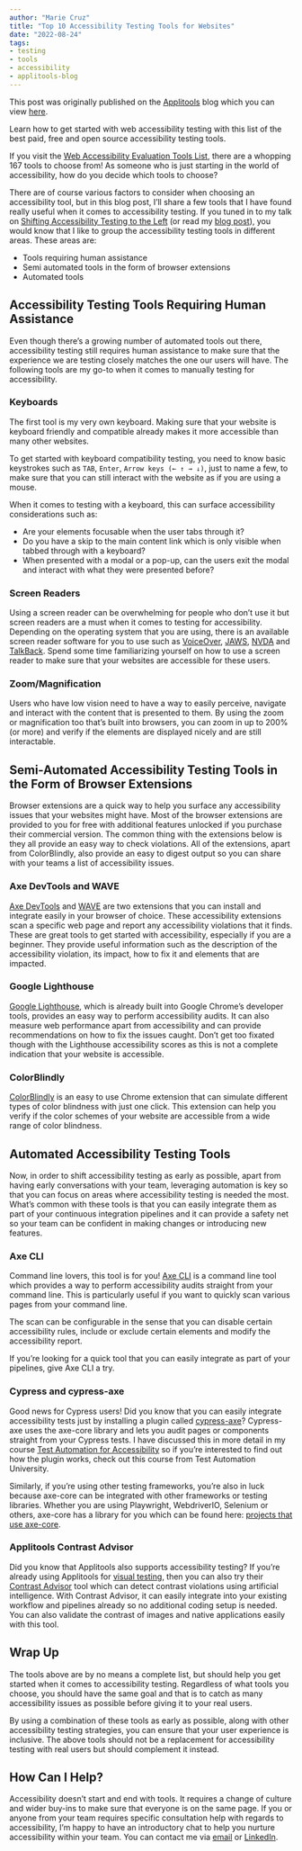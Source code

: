 ```yaml
---
author: "Marie Cruz"
title: "Top 10 Accessibility Testing Tools for Websites"
date: "2022-08-24"
tags:
- testing
- tools
- accessibility
- applitools-blog
---
```


This post was originally published on the [Applitools](https://applitools.com/) blog which you can view [here](https://applitools.com/blog/top-10-web-accessibility-testing-tools/).

Learn how to get started with web accessibility testing with this list of the best paid, free and open source accessibility testing tools.

If you visit the [Web Accessibility Evaluation Tools List](https://www.w3.org/WAI/ER/tools/), there are a whopping 167 tools to choose from! As someone who is just starting in the world of accessibility, how do you decide which tools to choose?

There are of course various factors to consider when choosing an accessibility tool, but in this blog post, I’ll share a few tools that I have found really useful when it comes to accessibility testing. If you tuned in to my talk on [Shifting Accessibility Testing to the Left](https://applitools.com/event/shifting-accessibility-testing-to-the-left-2/) (or read my [blog post](https://www.testingwithmarie.com/posts/20210831-shifting-accessibility-testing-to-the-left/)), you would know that I like to group the accessibility testing tools in different areas. These areas are:

- Tools requiring human assistance
- Semi automated tools in the form of browser extensions
- Automated tools

## Accessibility Testing Tools Requiring Human Assistance

Even though there’s a growing number of automated tools out there, accessibility testing still requires human assistance to make sure that the experience we are testing closely matches the one our users will have. The following tools are my go-to when it comes to manually testing for accessibility.

### Keyboards

The first tool is my very own keyboard. Making sure that your website is keyboard friendly and compatible already makes it more accessible than many other websites.

To get started with keyboard compatibility testing, you need to know basic keystrokes such as `TAB`, `Enter`, `Arrow keys (← ↑ → ↓)`, just to name a few, to make sure that you can still interact with the website as if you are using a mouse.

When it comes to testing with a keyboard, this can surface accessibility considerations such as:

- Are your elements focusable when the user tabs through it?
- Do you have a skip to the main content link which is only visible when tabbed through with a keyboard?
- When presented with a modal or a pop-up, can the users exit the modal and interact with what they were presented before?

### Screen Readers

Using a screen reader can be overwhelming for people who don’t use it but screen readers are a must when it comes to testing for accessibility. Depending on the operating system that you are using, there is an available screen reader software for you to use such as [VoiceOver](https://www.apple.com/voiceover/info/guide/_1121.html), [JAWS](https://www.sightandsound.co.uk/product/jaws-home/), [NVDA](https://www.nvaccess.org/) and [TalkBack](https://support.google.com/accessibility/android/answer/6007100?hl=en-GB). Spend some time familiarizing yourself on how to use a screen reader to make sure that your websites are accessible for these users.

### Zoom/Magnification

Users who have low vision need to have a way to easily perceive, navigate and interact with the content that is presented to them. By using the zoom or magnification too that’s built into browsers, you can zoom in up to 200% (or more) and verify if the elements are displayed nicely and are still interactable.

## Semi-Automated Accessibility Testing Tools in the Form of Browser Extensions

Browser extensions are a quick way to help you surface any accessibility issues that your websites might have. Most of the browser extensions are provided to you for free with additional features unlocked if you purchase their commercial version. The common thing with the extensions below is they all provide an easy way to check violations. All of the extensions, apart from ColorBlindly, also provide an easy to digest output so you can share with your teams a list of accessibility issues.

### Axe DevTools and WAVE

[Axe DevTools](https://chrome.google.com/webstore/detail/axe-devtools-web-accessib/lhdoppojpmngadmnindnejefpokejbdd) and [WAVE](https://chrome.google.com/webstore/detail/wave-evaluation-tool/jbbplnpkjmmeebjpijfedlgcdilocofh) are two extensions that you can install and integrate easily in your browser of choice. These accessibility extensions scan a specific web page and report any accessibility violations that it finds. These are great tools to get started with accessibility, especially if you are a beginner. They provide useful information such as the description of the accessibility violation, its impact, how to fix it and elements that are impacted.

### Google Lighthouse

[Google Lighthouse](https://developer.chrome.com/docs/lighthouse/overview/), which is already built into Google Chrome’s developer tools, provides an easy way to perform accessibility audits. It can also measure web performance apart from accessibility and can provide recommendations on how to fix the issues caught. Don’t get too fixated though with the Lighthouse accessibility scores as this is not a complete indication that your website is accessible.

### ColorBlindly

[ColorBlindly](https://chrome.google.com/webstore/detail/colorblindly/floniaahmccleoclneebhhmnjgdfijgg?hl=en) is an easy to use Chrome extension that can simulate different types of color blindness with just one click. This extension can help you verify if the color schemes of your website are accessible from a wide range of color blindness.

## Automated Accessibility Testing Tools

Now, in order to shift accessibility testing as early as possible, apart from having early conversations with your team, leveraging automation is key so that you can focus on areas where accessibility testing is needed the most. What’s common with these tools is that you can easily integrate them as part of your continuous integration pipelines and it can provide a safety net so your team can be confident in making changes or introducing new features.

### Axe CLI

Command line lovers, this tool is for you! [Axe CLI](https://www.npmjs.com/package/@axe-core/cli) is a command line tool which provides a way to perform accessibility audits straight from your command line. This is particularly useful if you want to quickly scan various pages from your command line.

The scan can be configurable in the sense that you can disable certain accessibility rules, include or exclude certain elements and modify the accessibility report. 

If you’re looking for a quick tool that you can easily integrate as part of your pipelines, give Axe CLI a try.

### Cypress and cypress-axe

Good news for Cypress users! Did you know that you can easily integrate accessibility tests just by installing a plugin called [cypress-axe](https://www.npmjs.com/package/cypress-axe)? Cypress-axe uses the axe-core library and lets you audit pages or components straight from your Cypress tests. I have discussed this in more detail in my course [Test Automation for Accessibility](https://testautomationu.applitools.com/accessibility-testing-tutorial/) so if you’re interested to find out how the plugin works, check out this course from Test Automation University.

Similarly, if you’re using other testing frameworks, you’re also in luck because axe-core can be integrated with other frameworks or testing libraries. Whether you are using Playwright, WebdriverIO, Selenium or others, axe-core has a library for you which can be found here: [projects that use axe-core](https://github.com/dequelabs/axe-core/blob/develop/doc/projects.md).

### Applitools Contrast Advisor

Did you know that Applitools also supports accessibility testing? If you’re already using Applitools for [visual testing](https://applitools.com/blog/visual-testing/), then you can also try their [Contrast Advisor](https://applitools.com/contrast-advisor/) tool which can detect contrast violations using artificial intelligence. With Contrast Advisor, it can easily integrate into your existing workflow and pipelines already so no additional coding setup is needed. You can also validate the contrast of images and native applications easily with this tool.

## Wrap Up

The tools above are by no means a complete list, but should help you get started when it comes to accessibility testing. Regardless of what tools you choose, you should have the same goal and that is to catch as many accessibility issues as possible before giving it to your real users. 

By using a combination of these tools as early as possible, along with other accessibility testing strategies, you can ensure that your user experience is inclusive. The above tools should not be a replacement for accessibility testing with real users but should complement it instead.

## How Can I Help?

Accessibility doesn’t start and end with tools. It requires a change of culture and wider buy-ins to make sure that everyone is on the same page. If you or anyone from your team requires specific consultation help with regards to accessibility, I’m happy to have an introductory chat to help you nurture accessibility within your team. You can contact me via <a href="mailto:marie.descruz@gmail.com"> email</a> or [LinkedIn](https://www.linkedin.com/in/mariedesireecruz/).

